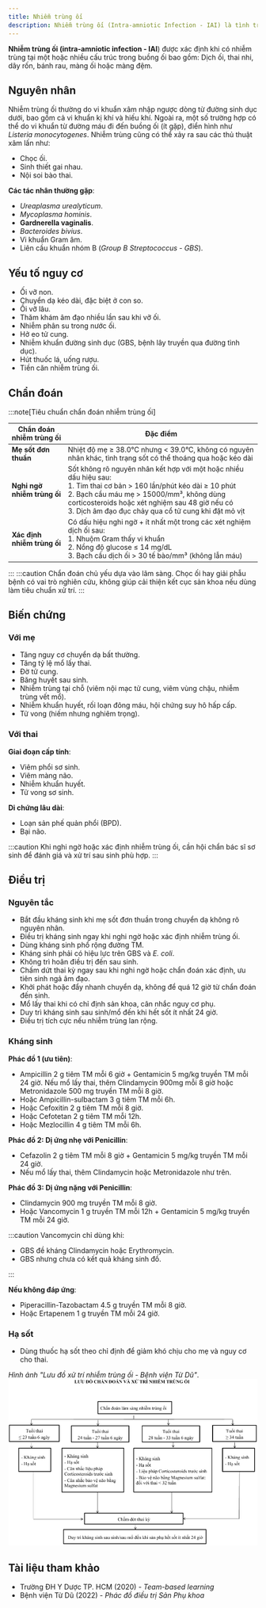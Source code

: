```yaml
---
title: Nhiễm trùng ối
description: Nhiễm trùng ối (Intra-amniotic Infection - IAI) là tình trạng nhiễm trùng xảy ra ở một hoặc nhiều thành phần trong buồng ối như dịch ối, thai nhi, dây rốn, bánh rau hoặc màng đệm.
---
```


**Nhiễm trùng ối (intra-amniotic infection - IAI**) được xác định khi có nhiễm trùng tại một hoặc nhiều cấu trúc trong buồng ối bao gồm: Dịch ối, thai nhi, dây rốn, bánh rau, màng ối hoặc màng đệm.

## Nguyên nhân

Nhiễm trùng ối thường do vi khuẩn xâm nhập ngược dòng từ đường sinh dục dưới, bao gồm cả vi khuẩn kị khí và hiếu khí. Ngoài ra, một số trường hợp có thể do vi khuẩn từ đường máu đi đến buồng ối (ít gặp), điển hình như _Listeria monocytogenes_. Nhiễm trùng cũng có thể xảy ra sau các thủ thuật xâm lấn như:

- Chọc ối.
- Sinh thiết gai nhau.
- Nội soi bào thai.

**Các tác nhân thường gặp**:

- _Ureaplasma urealyticum_.
- _Mycoplasma hominis_.
- **Gardnerella vaginalis**.
- _Bacteroides bivius_.
- Vi khuẩn Gram âm.
- Liên cầu khuẩn nhóm B (_Group B Streptococcus - GBS_).

## Yếu tố nguy cơ

- Ối vỡ non.
- Chuyển dạ kéo dài, đặc biệt ở con so.
- Ối vỡ lâu.
- Thăm khám âm đạo nhiều lần sau khi vỡ ối.
- Nhiễm phân su trong nước ối.
- Hở eo tử cung.
- Nhiễm khuẩn đường sinh dục (GBS, bệnh lây truyền qua đường tình dục).
- Hút thuốc lá, uống rượu.
- Tiền căn nhiễm trùng ối.

## Chẩn đoán

:::note[Tiêu chuẩn chẩn đoán nhiễm trùng ối]

| Chẩn đoán nhiễm trùng ối    | Đặc điểm                                                                                                                                                                                                                                                                             |
| --------------------------- | ------------------------------------------------------------------------------------------------------------------------------------------------------------------------------------------------------------------------------------------------------------------------------------ |
| **Mẹ sốt đơn thuần**        | Nhiệt độ mẹ ≥ 38.0°C nhưng < 39.0°C, không có nguyên nhân khác, tình trạng sốt có thể thoáng qua hoặc kéo dài                                                                                                                                                                        |
| **Nghi ngờ nhiễm trùng ối** | Sốt không rõ nguyên nhân kết hợp với một hoặc nhiều dấu hiệu sau:<br> 1. Tim thai cơ bản > 160 lần/phút kéo dài ≥ 10 phút<br> 2. Bạch cầu máu mẹ > 15000/mm³, không dùng corticosteroids hoặc xét nghiệm sau 48 giờ nếu có<br> 3. Dịch âm đạo đục chảy qua cổ tử cung khi đặt mỏ vịt |
| **Xác định nhiễm trùng ối** | Có dấu hiệu nghi ngờ + ít nhất một trong các xét nghiệm dịch ối sau:<br> 1. Nhuộm Gram thấy vi khuẩn<br> 2. Nồng độ glucose ≤ 14 mg/dL<br> 3. Bạch cầu dịch ối > 30 tế bào/mm³ (không lẫn máu)                                                                                       |

:::
:::caution
Chẩn đoán chủ yếu dựa vào lâm sàng. Chọc ối hay giải phẫu bệnh có vai trò nghiên cứu, không giúp cải thiện kết cục sản khoa nếu dùng làm tiêu chuẩn xử trí.
:::

## Biến chứng

### Với mẹ

- Tăng nguy cơ chuyển dạ bất thường.
- Tăng tỷ lệ mổ lấy thai.
- Đờ tử cung.
- Băng huyết sau sinh.
- Nhiễm trùng tại chỗ (viêm nội mạc tử cung, viêm vùng chậu, nhiễm trùng vết mổ).
- Nhiễm khuẩn huyết, rối loạn đông máu, hội chứng suy hô hấp cấp.
- Tử vong (hiếm nhưng nghiêm trọng).

### Với thai

**Giai đoạn cấp tính**:

- Viêm phổi sơ sinh.
- Viêm màng não.
- Nhiễm khuẩn huyết.
- Tử vong sơ sinh.

**Di chứng lâu dài**:

- Loạn sản phế quản phổi (BPD).
- Bại não.

:::caution
Khi nghi ngờ hoặc xác định nhiễm trùng ối, cần hội chẩn bác sĩ sơ sinh để đánh giá và xử trí sau sinh phù hợp.
:::

## Điều trị

### Nguyên tắc

- Bắt đầu kháng sinh khi mẹ sốt đơn thuần trong chuyển dạ không rõ nguyên nhân.
- Điều trị kháng sinh ngay khi nghi ngờ hoặc xác định nhiễm trùng ối.
- Dùng kháng sinh phổ rộng đường TM.
- Kháng sinh phải có hiệu lực trên GBS và _E. coli_.
- Không trì hoãn điều trị đến sau sinh.
- Chấm dứt thai kỳ ngay sau khi nghi ngờ hoặc chẩn đoán xác định, ưu tiên sinh ngả âm đạo.
- Khởi phát hoặc đẩy nhanh chuyển dạ, không để quá 12 giờ từ chẩn đoán đến sinh.
- Mổ lấy thai khi có chỉ định sản khoa, cân nhắc nguy cơ phụ.
- Duy trì kháng sinh sau sinh/mổ đến khi hết sốt ít nhất 24 giờ.
- Điều trị tích cực nếu nhiễm trùng lan rộng.

### Kháng sinh

**Phác đồ 1 (ưu tiên)**:

- Ampicillin 2 g tiêm TM mỗi 6 giờ + Gentamicin 5 mg/kg truyền TM mỗi 24 giờ. Nếu mổ lấy thai, thêm Clindamycin 900mg mỗi 8 giờ hoặc Metronidazole 500 mg truyền TM mỗi 8 giờ.
- Hoặc Ampicillin-sulbactam 3 g tiêm TM mỗi 6h.
- Hoặc Cefoxitin 2 g tiêm TM mỗi 8 giờ.
- Hoặc Cefotetan 2 g tiêm TM mỗi 12h.
- Hoặc Mezlocillin 4 g tiêm TM mỗi 6h.

**Phác đồ 2: Dị ứng nhẹ với Penicillin**:

- Cefazolin 2 g tiêm TM mỗi 8 giờ + Gentamicin 5 mg/kg truyền TM mỗi 24 giờ.
- Nếu mổ lấy thai, thêm Clindamycin hoặc Metronidazole như trên.

**Phác đồ 3: Dị ứng nặng với Penicillin**:

- Clindamycin 900 mg truyền TM mỗi 8 giờ.
- Hoặc Vancomycin 1 g truyền TM mỗi 12h + Gentamicin 5 mg/kg truyền TM mỗi 24 giờ.

:::caution
Vancomycin chỉ dùng khi:

- GBS đề kháng Clindamycin hoặc Erythromycin.
- GBS nhưng chưa có kết quả kháng sinh đồ.

:::

**Nếu không đáp ứng**:

- Piperacillin-Tazobactam 4.5 g truyền TM mỗi 8 giờ.
- Hoặc Ertapenem 1 g truyền TM mỗi 24 giờ.

### Hạ sốt

- Dùng thuốc hạ sốt theo chỉ định để giảm khó chịu cho mẹ và nguy cơ cho thai.

_Hình ảnh "Lưu đồ xử trí nhiễm trùng ối - Bệnh viện Từ Dũ"_.
![Lưu đồ xử trí nhiễm trùng ối - Bệnh viện Từ Dũ](./_images/nhiem-trung-oi/luu-do-chan-doan-va-xu-tri-nhiem-trung-oi.jpg)

## Tài liệu tham khảo

- Trường ĐH Y Dược TP. HCM (2020) - _Team-based learning_
- Bệnh viện Từ Dũ (2022) - _Phác đồ điều trị Sản Phụ khoa_
